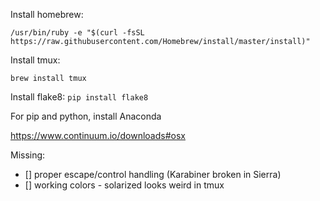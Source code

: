 Install homebrew: 

`/usr/bin/ruby -e "$(curl -fsSL https://raw.githubusercontent.com/Homebrew/install/master/install)"`


Install tmux:

`brew install tmux`


Install flake8:
`pip install flake8`


For pip and python, install Anaconda

https://www.continuum.io/downloads#osx


Missing:
- [] proper escape/control handling (Karabiner broken in Sierra)
- [] working colors - solarized looks weird in tmux
